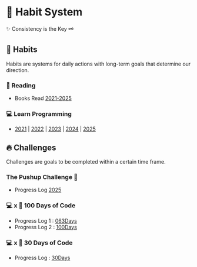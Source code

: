 # 🧭 Habit System

✨ Consistency is the Key 🗝️

## 📅 Habits

Habits are systems for daily actions with long-term goals that determine our direction.

### 📖 Reading

- Books Read [2021-2025](https://github.com/abhiramready/Habit-System/blob/main/Habits/Reading/Reading-Log.md)

### 💻 Learn Programming

- [2021](https://github.com/abhiramready/Habit-System/blob/main/Habits/LearnProgramming/2021.md) | [2022](https://github.com/abhiramready/Habit-System/blob/main/Habits/LearnProgramming/2022.md) | [2023](https://github.com/abhiramready/Habit-System/blob/main/Habits/LearnProgramming/2023.md) | [2024](https://github.com/abhiramready/Habit-System/blob/main/Habits/LearnProgramming/2024.md) | [2025](https://github.com/abhiramready/Habit-System/blob/main/Habits/LearnProgramming/2025.md)

## 🔥 Challenges

Challenges are goals to be completed within a certain time frame.

### The Pushup Challenge 💪

- Progress Log [2025](https://github.com/abhiramready/Habit-System/blob/main/Challenges/100DaysOfCode/2-100DaysOfCode.md)


### 💻 x 💯 100 Days of Code

- Progress Log 1 : [063Days](https://github.com/abhiramready/Habit-System/blob/main/Challenges/100DaysOfCode/1-100DaysOfCode.md)
- Progress Log 2 : [100Days](https://github.com/abhiramready/Habit-System/blob/main/Challenges/100DaysOfCode/2-100DaysOfCode.md)

### 💻 x 📆 30 Days of Code

- Progress Log : [30Days](https://github.com/abhiramready/Habit-System/blob/main/Challenges/30DaysOfCode/1-30DaysOfCode.md)
